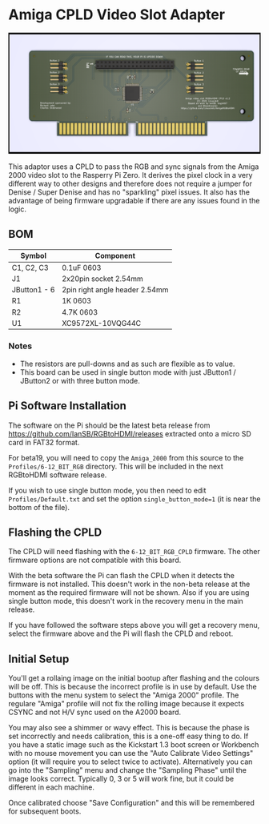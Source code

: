 # Amiga CPLD Video Slot Adapter

![Amiga CPLD 2000 Slot](videoslotadapter.png)

This adaptor uses a CPLD to pass the RGB and sync signals from the Amiga 2000 video slot to the Rasperry Pi Zero. It derives the pixel clock in a very different way to other designs and therefore does not require a jumper for Denise / Super Denise and has no "sparkling" pixel issues. It also has the advantage of being firmware upgradable if there are any issues found in the logic.

## BOM

| Symbol       | Component                         |
| ------------ | --------------------------------- |
| C1, C2, C3   | 0.1uF 0603                        |
| J1           | 2x20pin socket 2.54mm             |
| JButton1 - 6 | 2pin right angle header 2.54mm    |
| R1           | 1K 0603                           |
| R2           | 4.7K 0603                         |
| U1           | XC9572XL-10VQG44C                 |

### Notes

- The resistors are pull-downs and as such are flexible as to value.
- This board can be used in single button mode with just JButton1 / JButton2 or with three button mode.

## Pi Software Installation

The software on the Pi should be the latest beta release from https://github.com/IanSB/RGBtoHDMI/releases extracted onto a micro SD card in FAT32 format.

For beta19, you will need to copy the `Amiga_2000` from this source to the `Profiles/6-12_BIT_RGB` directory. This will be included in the next RGBtoHDMI software release.

If you wish to use single button mode, you then need to edit `Profiles/Default.txt` and set the option `single_button_mode=1` (it is near the bottom of the file).

## Flashing the CPLD

The CPLD will need flashing with the `6-12_BIT_RGB_CPLD` firmware. The other firmware options are not compatible with this board.

With the beta software the Pi can flash the CPLD when it detects the firmware is not installed. This doesn't work in the non-beta release at the moment as the required firmware will not be shown. Also if you are using single button mode, this doesn't work in the recovery menu in the main release.

If you have followed the software steps above you will get a recovery menu, select the firmware above and the Pi will flash the CPLD and reboot.

## Initial Setup

You'll get a rollaing image on the initial bootup after flashing and the colours will be off. This is because the incorrect profile is in use by default. Use the buttons with the menu system to select the "Amiga 2000" profile. The regulare "Amiga" profile will not fix the rolling image because it expects CSYNC and not H/V sync used on the A2000 board.

You may also see a shimmer or wavy effect. This is because the phase is set incorrectly and needs calibration, this is a one-off easy thing to do. If you have a static image such as the Kickstart 1.3 boot screen or Workbench with no mouse movement you can use the "Auto Calibrate Video Settings" option (it will require you to select twice to activate). Alternatively you can go into the "Sampling" menu and change the "Sampling Phase" until the image looks correct. Typically 0, 3 or 5 will work fine, but it could be different in each machine.

Once calibrated choose "Save Configuration" and this will be remembered for subsequent boots.

